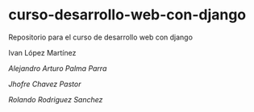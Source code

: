 # curso-desarrollo-web-con-django
Repositorio para el curso de desarrollo web con django

Ivan López Martínez

*Alejandro Arturo Palma Parra*

*Jhofre Chavez Pastor*

*Rolando Rodriguez Sanchez*
